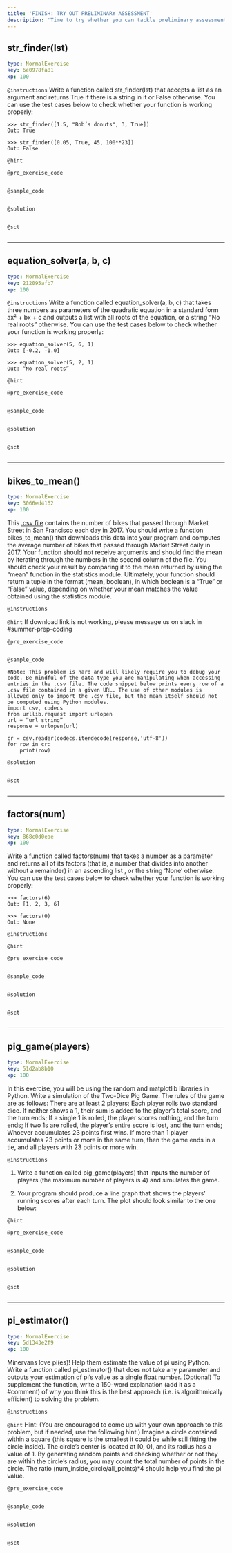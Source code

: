 ```yaml
---
title: 'FINISH: TRY OUT PRELIMINARY ASSESSMENT'
description: 'Time to try whether you can tackle preliminary assessment 2019!'
---
```


## str_finder(lst)

```yaml
type: NormalExercise
key: 6e0978fa81
xp: 100
```



`@instructions`
Write a function called str_finder(lst) that accepts a list as an argument and returns True if there is a string in it or False otherwise. 
You can use the test cases below to check whether your function is working properly:
```
>>> str_finder([1.5, "Bob’s donuts", 3, True])
Out: True

>>> str_finder([0.05, True, 45, 100**23])
Out: False

```

`@hint`


`@pre_exercise_code`
```{python}

```

`@sample_code`
```{python}

```

`@solution`
```{python}

```

`@sct`
```{python}

```

---

## equation_solver(a, b, c)

```yaml
type: NormalExercise
key: 212095afb7
xp: 100
```



`@instructions`
Write a function called equation_solver(a, b, c) that takes three numbers as parameters of the quadratic equation in a standard form ax² + bx + c  and outputs a list with all roots of the equation, or a string “No real roots” otherwise. 
You can use the test cases below to check whether your function is working properly:
```
>>> equation_solver(5, 6, 1)
Out: [-0.2, -1.0]

>>> equation_solver(5, 2, 1)
Out: “No real roots”

```

`@hint`


`@pre_exercise_code`
```{python}

```

`@sample_code`
```{python}

```

`@solution`
```{python}

```

`@sct`
```{python}

```

---

## bikes_to_mean()

```yaml
type: NormalExercise
key: 3066ed4162
xp: 100
```

This [.csv file](https://doc-00-60-docs.googleusercontent.com/docs/securesc/ha0ro937gcuc7l7deffksulhg5h7mbp1/4tj25u0ffsbtr85m0ma336os4sff6m91/1564761600000/08552425112971249762/*/15UC8VgyWdHGHHFNg1gJ-2B7TCGhFihy7?e=download) contains the number of bikes that passed through Market Street in San Francisco each day in 2017. You should write a function bikes_to_mean() that downloads this data into your program and computes the average number of bikes that passed through Market Street daily in 2017. Your function should not receive arguments and should find the mean by iterating through the numbers in the second column of the file. You should check your result by comparing it to the mean returned by using the “mean” function in the statistics module. Ultimately, your function should return a tuple in the format (mean, boolean), in which boolean is a “True” or “False” value, depending on whether your mean matches the value obtained using the statistics module.

`@instructions`


`@hint`
If download link is not working, please message us on slack in #summer-prep-coding

`@pre_exercise_code`
```{python}

```

`@sample_code`
```{python}
#Note: This problem is hard and will likely require you to debug your code. Be mindful of the data type you are manipulating when accessing entries in the .csv file. The code snippet below prints every row of a .csv file contained in a given URL. The use of other modules is allowed only to import the .csv file, but the mean itself should not be computed using Python modules. 
import csv, codecs
from urllib.request import urlopen
url = “url_string”
response = urlopen(url)

cr = csv.reader(codecs.iterdecode(response,'utf-8'))
for row in cr:
    print(row)
```

`@solution`
```{python}

```

`@sct`
```{python}

```

---

## factors(num)

```yaml
type: NormalExercise
key: 868c0d0eae
xp: 100
```

Write a function called factors(num) that takes a number as a parameter and returns all of its factors (that is, a number that divides into another without a remainder)  in an ascending list , or the string ‘None’ otherwise. 
You can use the test cases below to check whether your function is working properly:
```
>>> factors(6)
Out: [1, 2, 3, 6]

>>> factors(0)
Out: None

```

`@instructions`


`@hint`


`@pre_exercise_code`
```{python}

```

`@sample_code`
```{python}

```

`@solution`
```{python}

```

`@sct`
```{python}

```

---

## pig_game(players)

```yaml
type: NormalExercise
key: 51d2ab8b10
xp: 100
```

In this exercise, you will be using the random and matplotlib libraries in Python. Write a simulation of the Two-Dice Pig Game. The rules of the game are as follows: 
There are at least 2 players;
Each player rolls two standard dice. If neither shows a 1, their sum is added to the player’s total score, and the turn ends;
If a single 1 is rolled, the player scores nothing, and the turn ends;
If two 1s are rolled, the player’s entire score is lost, and the turn ends;
Whoever accumulates 23 points first wins.
If more than 1 player accumulates 23 points or more in the same turn, then the game ends in a tie, and all players with 23 points or more win.

`@instructions`
1) Write a function called pig_game(players) that inputs the number of players (the maximum number of players is 4) and simulates the game.

2) Your program should produce a line graph that shows the players’ running scores after each turn. The plot should look similar to the one below:

`@hint`


`@pre_exercise_code`
```{python}

```

`@sample_code`
```{python}

```

`@solution`
```{python}

```

`@sct`
```{python}

```

---

## pi_estimator()

```yaml
type: NormalExercise
key: 5d1343e2f9
xp: 100
```

Minervans love pi(es)! Help them estimate the value of pi using Python. Write a function called pi_estimator() that does not take any parameter and outputs your estimation of pi’s value as a single float number. 
(Optional) To supplement the function, write a 150-word explanation (add it as a #comment) of why you think this is the best approach (i.e. is algorithmically efficient) to solving the problem.

`@instructions`


`@hint`
Hint:  (You are encouraged to come up with your own approach to this problem, but if needed, use the following hint.) 
Imagine a circle contained within a square (this square is the smallest it could be while still fitting the circle inside). The circle’s center is located at [0, 0], and its radius has a value of 1. By generating random points and checking whether or not they are within the circle’s radius, you may count the total number of points in the circle. The ratio (num_inside_circle/all_points)*4 should help you find the pi value.

`@pre_exercise_code`
```{python}

```

`@sample_code`
```{python}

```

`@solution`
```{python}

```

`@sct`
```{python}

```
